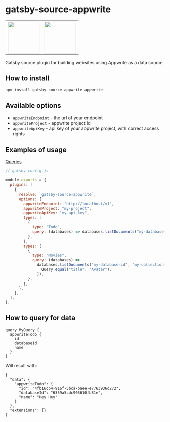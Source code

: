 # gatsby-source-appwrite

<table align="center">
  <tr>
    <td valign="top"><img height="100px" width="100px" src="https://res.cloudinary.com/practicaldev/image/fetch/s--Fda3jJaA--/c_fill,f_auto,fl_progressive,h_320,q_auto,w_320/https://dev-to-uploads.s3.amazonaws.com/uploads/organization/profile_image/2653/80840bff-1061-4544-841e-86da7aa1dd8e.png"></td>
    <td valign="top"> <img height="100px" width="100px" src="https://res.cloudinary.com/practicaldev/image/fetch/s--hsQ1oxcF--/c_fill,f_auto,fl_progressive,h_320,q_auto,w_320/https://dev-to-uploads.s3.amazonaws.com/uploads/organization/profile_image/2225/18b2c66e-fba2-4f4f-8196-8184c599b75d.png"></td>
  </tr>
</table>

Gatsby source plugin for building websites using Appwrite as a data source

## How to install

```
npm install gatsby-source-appwrite appwrite
```

## Available options

- `appwriteEndpoint` - the url of your endpoint
- `appwriteProject` - appwrite project id
- `appwriteApiKey` - api key of your appwrite project, with correct access rights

## Examples of usage

[Queries](https://appwrite.io/docs/databases#querying-documents)

```js
// gatsby-config.js

module.exports = {
  plugins: [
    {
      resolve: `gatsby-source-appwrite`,
      options: {
        appwriteEndpoint: "http://localhost/v1",
        appwriteProject: "my-project",
        appwriteApiKey: "my-api-key",
        types: [
          {
            type: "Todo",
            query: (databases) => databases.listDocuments("my-database-id", "my-collection-id"),
          },
        ],
        types: [
          {
            type: "Movies",
            query: (databases) =>
              databases.listDocuments("my-database-id", "my-collection-id", [
                Query.equal("title", "Avatar"),
              ]),
          },
        ],
      },
    },
  ],
};
```

## How to query for data

```
query MyQuery {
  appwriteTodo {
    id
    databaseId
    name
  }
}
```

Will result with:

```
{
  "data": {
    "appwriteTodo": {
      "id": "4fb16cb4-916f-5bca-baee-e7763936d272",
      "databaseId": "6359a5cdc905610fb81e",
      "name": "Hey Hey"
    }
  },
  "extensions": {}
}
```
